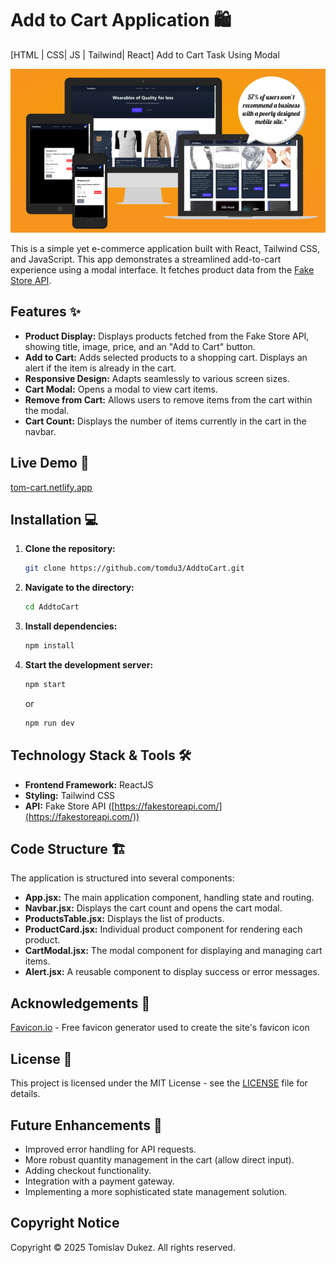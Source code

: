 # Add to Cart Application 🛍️
[HTML | CSS| JS | Tailwind| React] Add to Cart Task Using Modal

![Responsive Web Site Screenshot](./docs/amiresponsive.png)

This is a simple yet e-commerce application built with React, Tailwind CSS, and JavaScript.  This app demonstrates a streamlined add-to-cart experience using a modal interface. It fetches product data from the [Fake Store API](https://fakestoreapi.com/).

## Features ✨

*   **Product Display:**  Displays products fetched from the Fake Store API, showing title, image, price, and an "Add to Cart" button.
*   **Add to Cart:** Adds selected products to a shopping cart.  Displays an alert if the item is already in the cart.
*   **Responsive Design:**  Adapts seamlessly to various screen sizes.
*   **Cart Modal:** Opens a modal to view cart items.
*   **Remove from Cart:**  Allows users to remove items from the cart within the modal.
*   **Cart Count:** Displays the number of items currently in the cart in the navbar.

## Live Demo 🚀

[tom-cart.netlify.app](https://tom-cart.netlify.app)


## Installation 💻

1.  **Clone the repository:**

    ```bash
    git clone https://github.com/tomdu3/AddtoCart.git
    ```

2.  **Navigate to the directory:**

    ```bash
    cd AddtoCart
    ```

3.  **Install dependencies:**

    ```bash
    npm install
    ```

4.  **Start the development server:**

    ```bash
    npm start
    ```
    or
    ```bash
    npm run dev
    ```

## Technology Stack & Tools 🛠️

*   **Frontend Framework:** ReactJS
*   **Styling:** Tailwind CSS
*   **API:** Fake Store API ([https://fakestoreapi.com/](https://fakestoreapi.com/))


## Code Structure 🏗️

The application is structured into several components:

*   **App.jsx:** The main application component, handling state and routing.
*   **Navbar.jsx:** Displays the cart count and opens the cart modal.
*   **ProductsTable.jsx:** Displays the list of products.
*   **ProductCard.jsx:** Individual product component for rendering each product.
*   **CartModal.jsx:** The modal component for displaying and managing cart items.
*   **Alert.jsx:** A reusable component to display success or error messages.

## Acknowledgements 🙏

[Favicon.io](https://favicon.io/) - Free favicon generator used to create the site's favicon icon

## License 📄

This project is licensed under the MIT License - see the [LICENSE](LICENSE) file for details.

## Future Enhancements 🚀

*   Improved error handling for API requests.
*   More robust quantity management in the cart (allow direct input).
*   Adding checkout functionality.
*   Integration with a payment gateway.
*   Implementing a more sophisticated state management solution.

## Copyright Notice
Copyright © 2025 Tomislav Dukez. All rights reserved.